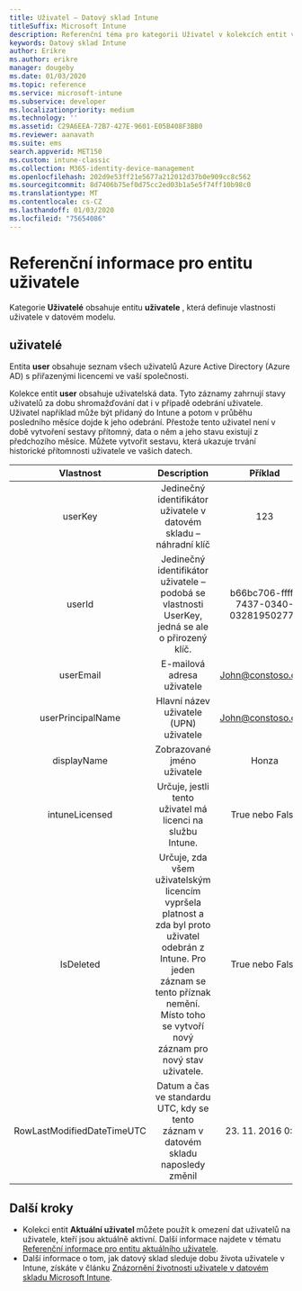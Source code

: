 ```yaml
---
title: Uživatel – Datový sklad Intune
titleSuffix: Microsoft Intune
description: Referenční téma pro kategorii Uživatel v kolekcích entit v rozhraní API datového skladu Intune
keywords: Datový sklad Intune
author: Erikre
ms.author: erikre
manager: dougeby
ms.date: 01/03/2020
ms.topic: reference
ms.service: microsoft-intune
ms.subservice: developer
ms.localizationpriority: medium
ms.technology: ''
ms.assetid: C29A6EEA-72B7-427E-9601-E05B408F3BB0
ms.reviewer: aanavath
ms.suite: ems
search.appverid: MET150
ms.custom: intune-classic
ms.collection: M365-identity-device-management
ms.openlocfilehash: 202d9e53ff21e5677a212012d37b0e909cc8c562
ms.sourcegitcommit: 8d7406b75ef0d75cc2ed03b1a5e5f74ff10b98c0
ms.translationtype: MT
ms.contentlocale: cs-CZ
ms.lasthandoff: 01/03/2020
ms.locfileid: "75654086"
---
```

# <a name="reference-for-user-entity"></a>Referenční informace pro entitu uživatele

Kategorie **Uživatelé** obsahuje entitu **uživatele** , která definuje vlastnosti uživatele v datovém modelu.

## <a name="users"></a>uživatelé

Entita **user** obsahuje seznam všech uživatelů Azure Active Directory (Azure AD) s přiřazenými licencemi ve vaší společnosti.

Kolekce entit **user** obsahuje uživatelská data. Tyto záznamy zahrnují stavy uživatelů za dobu shromažďování dat i v případě odebrání uživatele. Uživatel například může být přidaný do Intune a potom v průběhu posledního měsíce dojde k jeho odebrání. Přestože tento uživatel není v době vytvoření sestavy přítomný, data o něm a jeho stavu existují z předchozího měsíce. Můžete vytvořit sestavu, která ukazuje trvání historické přítomnosti uživatele ve vašich datech.

|          Vlastnost          |                                                                                                           Description                                                                                                          |                Příklad               |
|:--------------------------:|:------------------------------------------------------------------------------------------------------------------------------------------------------------------------------------------------------------------------------:|:------------------------------------:|
| userKey                    | Jedinečný identifikátor uživatele v datovém skladu – náhradní klíč                                                                                                                                                         | 123                                  |
| userId                     | Jedinečný identifikátor uživatele – podobá se vlastnosti UserKey, jedná se ale o přirozený klíč.                                                                                                                                                    | b66bc706-ffff-7437-0340-032819502773 |
| userEmail                  | E-mailová adresa uživatele                                                                                                                                                                                                     | John@constoso.com                    |
| userPrincipalName                        | Hlavní název uživatele (UPN) uživatele                                                                                                                                                                                               | John@constoso.com                    |
| displayName                | Zobrazované jméno uživatele                                                                                                                                                                                                      | Honza                                 |
| intuneLicensed             | Určuje, jestli tento uživatel má licenci na službu Intune.                                                                                                                                                                              | True nebo False                           |
| IsDeleted                  | Určuje, zda všem uživatelským licencím vypršela platnost a zda byl proto uživatel odebrán z Intune. Pro jeden záznam se tento příznak nemění. Místo toho se vytvoří nový záznam pro nový stav uživatele. | True nebo False                           |
| RowLastModifiedDateTimeUTC | Datum a čas ve standardu UTC, kdy se tento záznam v datovém skladu naposledy změnil                                                                                                                                                 | 23. 11. 2016 0:00                      |


## <a name="next-steps"></a>Další kroky
- Kolekci entit **Aktuální uživatel** můžete použít k omezení dat uživatelů na uživatele, kteří jsou aktuálně aktivní. Další informace najdete v tématu [Referenční informace pro entitu aktuálního uživatele](../reports-ref-current-user.md).
- Další informace o tom, jak datový sklad sleduje dobu života uživatele v Intune, získáte v článku [Znázornění životnosti uživatele v datovém skladu Microsoft Intune](reports-ref-user-timeline.md).

